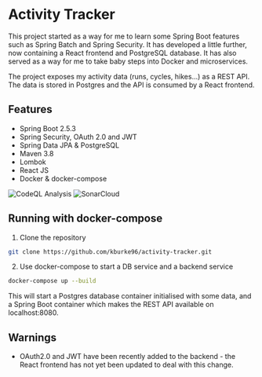 # Activity Tracker

This project started as a way for me to learn some Spring Boot features such as Spring Batch and Spring Security. It has developed a little further, now containing a React frontend and PostgreSQL database. It has also served as a way for me to take baby steps into Docker and microservices.

The project exposes my activity data (runs, cycles, hikes...) as a REST API. The data is stored in Postgres and the API is consumed by a React frontend.

## Features

* Spring Boot 2.5.3
* Spring Security, OAuth 2.0 and JWT 
* Spring Data JPA & PostgreSQL
* Maven 3.8
* Lombok
* React JS
* Docker & docker-compose

![CodeQL Analysis](https://github.com/kburke96/activity-tracker/actions/workflows/codeql-analysis.yml/badge.svg)
![SonarCloud](https://github.com/kburke96/activity-tracker/actions/workflows/build.yml/badge.svg)


## Running with docker-compose

1. Clone the repository
```bash
git clone https://github.com/kburke96/activity-tracker.git
```

2. Use docker-compose to start a DB service and a backend service
```bash
docker-compose up --build
```
This will start a Postgres database container initialised with some data, and a Spring Boot container which makes the REST API available on localhost:8080.


## Warnings

* OAuth2.0 and JWT have been recently added to the backend - the React frontend has not yet been updated to deal with this change.
